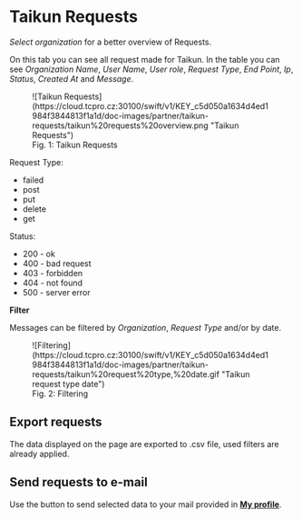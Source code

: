 
# **Taikun Requests**

*Select organization* for a better overview of Requests.

On this tab you can see all request made for Taikun. In the table you can see *Organization Name*, *User Name*, *User role*, *Request Type*, *End Point*, *Ip*, *Status*, *Created At* and *Message*.

<figure markdown>
  ![Taikun Requests](https://cloud.tcpro.cz:30100/swift/v1/KEY_c5d050a1634d4ed1984f3844813f1a1d/doc-images/partner/taikun-requests/taikun%20requests%20overview.png "Taikun Requests")
  <figcaption>Fig. 1: Taikun Requests</figcaption>
</figure>

Request Type:

* failed
* post
* put
* delete
* get

Status:

* 200 - ok
* 400 - bad request
* 403 - forbidden
* 404 - not found
* 500 - server error

**Filter**

Messages can be filtered by *Organization*, *Request Type* and/or by date.

<figure markdown>
  ![Filtering](https://cloud.tcpro.cz:30100/swift/v1/KEY_c5d050a1634d4ed1984f3844813f1a1d/doc-images/partner/taikun-requests/taikun%20request%20type,%20date.gif "Taikun request type date")
  <figcaption>Fig. 2: Filtering</figcaption>
</figure>

## **Export requests**

The data displayed on the page are exported to .csv file, used filters are already applied.


## **Send requests to e-mail**

Use the button to send selected data to your mail provided in [**My profile**](../my-profile).
